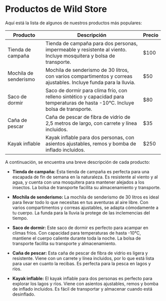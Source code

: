 # Productos de Wild Store

Aquí está la lista de algunos de nuestros productos más populares:

| Producto | Descripción | Precio |
| --- | --- | --- |
| Tienda de campaña | Tienda de campaña para dos personas, impermeable y resistente al viento. Incluye mosquitera y bolsa de transporte. | $100 |
| Mochila de senderismo | Mochila de senderismo de 30 litros, con varios compartimentos y correas ajustables. Incluye funda para la lluvia. | $50 |
| Saco de dormir | Saco de dormir para clima frío, con relleno sintético y capacidad para temperaturas de hasta -10°C. Incluye bolsa de transporte. | $80 |
| Caña de pescar | Caña de pescar de fibra de vidrio de 2,5 metros de largo, con carrete y línea incluidos. | $35 |
| Kayak inflable | Kayak inflable para dos personas, con asientos ajustables, remos y bomba de inflado incluidos. | $250 |

A continuación, se encuentra una breve descripción de cada producto:

- **Tienda de campaña:** Esta tienda de campaña es perfecta para una escapada de fin de semana en la naturaleza. Es resistente al viento y al agua, y cuenta con una mosquitera para mantener alejados a los insectos. La bolsa de transporte facilita su almacenamiento y transporte.

- **Mochila de senderismo:** La mochila de senderismo de 30 litros es ideal para llevar todo lo que necesitas en tus aventuras al aire libre. Con varios compartimentos y correas ajustables, se adapta cómodamente a tu cuerpo. La funda para la lluvia la protege de las inclemencias del tiempo.

- **Saco de dormir:** Este saco de dormir es perfecto para acampar en climas fríos. Con capacidad para temperaturas de hasta -10°C, mantiene el cuerpo caliente durante toda la noche. La bolsa de transporte facilita su transporte y almacenamiento.

- **Caña de pescar:** Esta caña de pescar de fibra de vidrio es ligera y resistente. Viene con un carrete y línea incluidos, por lo que está lista para usar en cuanto la recibas. Es perfecta para la pesca en lagos y ríos.

- **Kayak inflable:** El kayak inflable para dos personas es perfecto para explorar los lagos y ríos. Viene con asientos ajustables, remos y bomba de inflado incluidos. Es fácil de transportar y almacenar cuando está desinflado.

